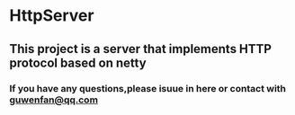 # HttpServer
## This project is a server that implements HTTP protocol based on netty
### If you have any questions,please isuue in here or contact with guwenfan@qq.com
